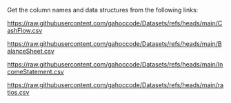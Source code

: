 Get the column names and data structures from the following links:

https://raw.githubusercontent.com/gahoccode/Datasets/refs/heads/main/CashFlow.csv

https://raw.githubusercontent.com/gahoccode/Datasets/refs/heads/main/BalanceSheet.csv

https://raw.githubusercontent.com/gahoccode/Datasets/refs/heads/main/IncomeStatement.csv

https://raw.githubusercontent.com/gahoccode/Datasets/refs/heads/main/ratios.csv